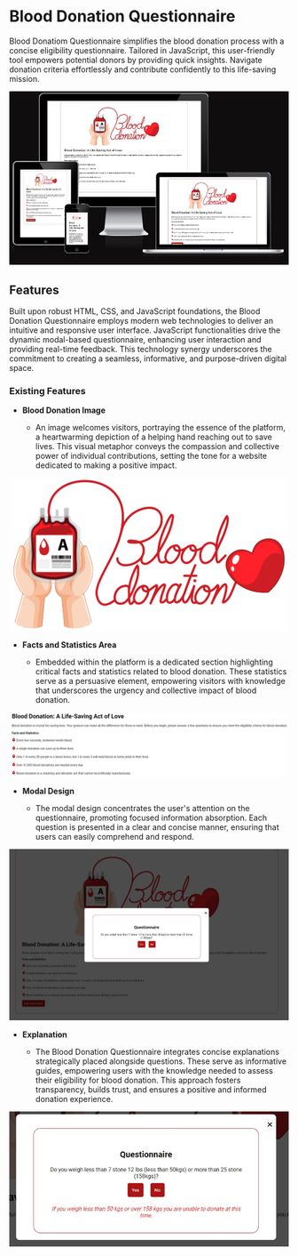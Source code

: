 # Blood Donation Questionnaire

Blood Donatiom Questionnaire simplifies the blood donation process with a concise eligibility questionnaire. Tailored in JavaScript, this user-friendly tool empowers potential donors by providing quick insights. Navigate donation criteria effortlessly and contribute confidently to this life-saving mission.

![Responsive Mockup](assets/images/mockup.JPG)

## Features

Built upon robust HTML, CSS, and JavaScript foundations, the Blood Donation Questionnaire employs modern web technologies to deliver an intuitive and responsive user interface. JavaScript functionalities drive the dynamic modal-based questionnaire, enhancing user interaction and providing real-time feedback. This technology synergy underscores the commitment to creating a seamless, informative, and purpose-driven digital space.

### Existing Features

- __Blood Donation Image__

  - An image welcomes visitors, portraying the essence of the platform, a heartwarming depiction of a helping hand reaching out to save lives. This visual metaphor conveys the compassion and collective power of individual contributions, setting the tone for a website dedicated to making a positive impact.

![Logo](assets/images/blood-donation.jpg)

- __Facts and Statistics Area__

  - Embedded within the platform is a dedicated section highlighting critical facts and statistics related to blood donation. These statistics serve as a persuasive element, empowering visitors with knowledge that underscores the urgency and collective impact of blood donation.

![Facts](assets/images/facts-image.JPG)

- __Modal Design__

  - The modal design concentrates the user's attention on the questionnaire, promoting focused information absorption. Each question is presented in a clear and concise manner, ensuring that users can easily comprehend and respond.

![Modal](assets/images/modal-image.JPG)

- __Explanation__

  - The Blood Donation Questionnaire integrates concise explanations strategically placed alongside questions. These serve as informative guides, empowering users with the knowledge needed to assess their eligibility for blood donation. This approach fosters transparency, builds trust, and ensures a positive and informed donation experience.

![explanation](assets/images/explanation-image.JPG)
